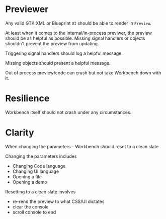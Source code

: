 # Previewer

Any valid GTK XML or Blueprint `UI` should be able to render in `Preview`.

At least when it comes to the internal/in-process previwer, the preview should be as helpful as possible. Missing signal handlers or objects shouldn't prevent the preview from updating.

Triggering signal handlers should log a helpful message.

Missing objects should present a helpful message.

Out of process preview/code can crash but not take Workbench down with it.

# Resilience

Workbench itself should not crash under any circumstances.

# Clarity

When changing the parameters - Workbench should reset to a clean slate

Changing the parameters includes

- Changing Code language
- Changing UI language
- Opening a file
- Opening a demo

Resetting to a clean slate involves

- re-rend the preview to what CSS/UI dictates
- clear the console
- scroll console to end
